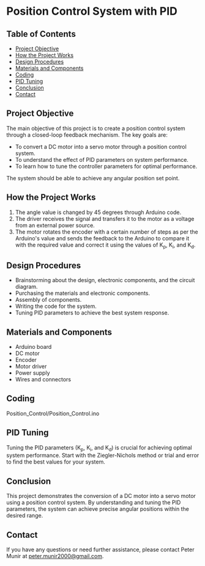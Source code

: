  <h1>Position Control System with PID</h1>

   <h2>Table of Contents</h2>
    <ul>
        <li><a href="#project-objective">Project Objective</a></li>
        <li><a href="#how-the-project-works">How the Project Works</a></li>
        <li><a href="#design-procedures">Design Procedures</a></li>
        <li><a href="#materials-and-components">Materials and Components</a></li>
        <li><a href="#coding">Coding</a></li>
        <li><a href="#pid-tuning">PID Tuning</a></li>
        <li><a href="#conclusion">Conclusion</a></li>
        <li><a href="#contact">Contact</a></li>
    </ul>

   <h2 id="project-objective">Project Objective</h2>
    <p>
        The main objective of this project is to create a position control system through a closed-loop feedback mechanism. The key goals are:
    </p>
    <ul>
        <li>To convert a DC motor into a servo motor through a position control system.</li>
        <li>To understand the effect of PID parameters on system performance.</li>
        <li>To learn how to tune the controller parameters for optimal performance.</li>
    </ul>
    <p>
        The system should be able to achieve any angular position set point.
    </p>

   <h2 id="how-the-project-works">How the Project Works</h2>
    <ol>
        <li>The angle value is changed by 45 degrees through Arduino code.</li>
        <li>The driver receives the signal and transfers it to the motor as a voltage from an external power source.</li>
        <li>The motor rotates the encoder with a certain number of steps as per the Arduino's value and sends the feedback to the Arduino to compare it with the required value and correct it using the values of K<sub>p</sub>, K<sub>i</sub>, and K<sub>d</sub>.</li>
    </ol>

   <h2 id="design-procedures">Design Procedures</h2>
    <ul>
        <li>Brainstorming about the design, electronic components, and the circuit diagram.</li>
        <li>Purchasing the materials and electronic components.</li>
        <li>Assembly of components.</li>
        <li>Writing the code for the system.</li>
        <li>Tuning PID parameters to achieve the best system response.</li>
    </ul>

   <h2 id="materials-and-components">Materials and Components</h2>
    <ul>
        <li>Arduino board</li>
        <li>DC motor</li>
        <li>Encoder</li>
        <li>Motor driver</li>
        <li>Power supply</li>
        <li>Wires and connectors</li>
    </ul>

   <h2 id="coding">Coding</h2>
    <p>Position_Control/Position_Control.ino</p>

   <h2 id="pid-tuning">PID Tuning</h2>
    <p>
        Tuning the PID parameters (K<sub>p</sub>, K<sub>i</sub>, and K<sub>d</sub>) is crucial for achieving optimal system performance. Start with the Ziegler-Nichols method or trial and error to find the best values for your system.
    </p>

   <h2 id="conclusion">Conclusion</h2>
    <p>
        This project demonstrates the conversion of a DC motor into a servo motor using a position control system. By understanding and tuning the PID parameters, the system can achieve precise angular positions within the desired range.
    </p>

   <h2 id="contact">Contact</h2>
    <p>If you have any questions or need further assistance, please contact Peter Munir at <a href="mailto:peter.munir2000@gmail.com">peter.munir2000@gmail.com</a>.</p>
</body>
</html>

